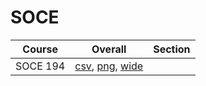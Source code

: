 # SOCE

| Course | Overall | Section |
| ------ | ------- | ------- |
| SOCE 194 | [csv](https://github.com/UCSD-Historical-Enrollment-Data/2025Spring/blob/main/overall/SOCE%20194.csv), [png](https://raw.githubusercontent.com/UCSD-Historical-Enrollment-Data/2025Spring/main/plot_overall/SOCE%20194.png), [wide](https://raw.githubusercontent.com/UCSD-Historical-Enrollment-Data/2025Spring/main/plot_overall_wide/SOCE%20194.png) |  |
